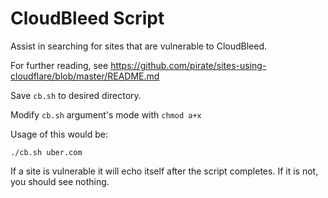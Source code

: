 # CloudBleed Script

Assist in searching for sites that are vulnerable to CloudBleed.

For further reading, see https://github.com/pirate/sites-using-cloudflare/blob/master/README.md

Save `cb.sh` to desired directory.

Modify `cb.sh` argument's mode with `chmod a+x`

Usage of this would be:

`./cb.sh uber.com` 

If a site is vulnerable it will echo itself after the script completes. If it is not, you should see nothing.
